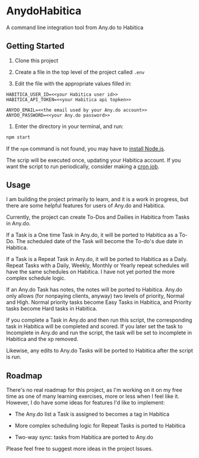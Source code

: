 # AnydoHabitica

A command line integration tool from Any.do to Habitica

## Getting Started

1. Clone this project

1. Create a file in the top level of the project called `.env`

1. Edit the file with the appropriate values filled in: 

```
HABITICA_USER_ID=<<your Habitica user id>>
HABITICA_API_TOKEN=<<your Habitica api topken>>

ANYDO_EMAIL=<<the email used by your Any.do account>>
ANYDO_PASSWORD=<<your Any.do password>>
```

1. Enter the directory in your terminal, and run: 

```bash
npm start
```
If the `npm` command is not found, you may have to [install Node.js](https://nodejs.org/en/download/package-manager/).

The scrip will be executed once, updating your Habitica account. If you want the script to run periodically, consider making a [cron job](https://en.wikipedia.org/wiki/Cron).

## Usage

I am building the project primarily to learn, and it is a work in progress, but there are some helpful features for users of Any.do and Habitica.

Currently, the project can create To-Dos and Dailies in Habitica from Tasks in Any.do. 

If a Task is a One time Task in Any.do, it will be ported to Habitica as a To-Do. The scheduled date of the Task will become the To-do's due date in Habitica.

If a Task is a Repeat Task in Any.do, it will be ported to Habitica as a Daily. Repeat Tasks with a Daily, Weekly, Monthly or Yearly repeat schedules will have the same schedules on Habitica. I have not yet ported the more complex schedule logic. 

If an Any.do Task has notes, the notes will be ported to Habitica. Any.do only allows (for nonpaying clients, anyway) two levels of priority, Normal and High. Normal priority tasks become Easy Tasks in Habitica, and Priority tasks become Hard tasks in Habitica. 

If you complete a Task in Any.do and then run this script, the corresponding task in Habitica will be completed and scored. If you later set the task to Incomplete in Any.do and run the script, the task will be set to incomplete in Habitica and the xp removed. 

Likewise, any edits to Any.do Tasks will be ported to Habitica after the script is run. 

## Roadmap

There's no real roadmap for this project, as I'm working on it on my free time as one of many learning exercises, more or less when I feel like it. However, I do have some ideas for features I'd like to implement: 

- The Any.do list a Task is assigned to becomes a tag in Habitica

- More complex scheduling logic for Repeat Tasks is ported to Habitica

- Two-way sync: tasks from Habitica are ported to Any.do

Please feel free to suggest more ideas in the project Issues. 

